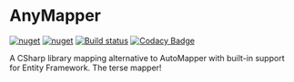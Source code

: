 # AnyMapper
[![nuget](https://img.shields.io/nuget/v/AnyMapper.svg)](https://www.nuget.org/packages/AnyMapper/)
[![nuget](https://img.shields.io/nuget/dt/AnyMapper.svg)](https://www.nuget.org/packages/AnyMapper/)
[![Build status](https://ci.appveyor.com/api/projects/status/gfwjabg1pta7em94?svg=true)](https://ci.appveyor.com/project/MichaelBrown/anymapper)
[![Codacy Badge](https://api.codacy.com/project/badge/Grade/8001bb10a20c4456a98ed4dde145350a)](https://app.codacy.com/app/replaysMike/AnyMapper?utm_source=github.com&utm_medium=referral&utm_content=replaysMike/AnyMapper&utm_campaign=Badge_Grade_Dashboard)

A CSharp library mapping alternative to AutoMapper with built-in support for Entity Framework. The terse mapper!

